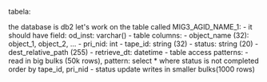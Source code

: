tabela:

the database is db2
let's work on the table called MIG3_AGID_NAME_1:
	- it should have field: od_inst: varchar()
    - table columns:
			- object_name (32): object_1, object_2, ...
			- pri_nid: int
			- tape_id: string (32)
			- status: string  (20)
			- dest_relative_path (255)
			- retrieve_dt: datetime
    - table access patterns:
        - read in big bulks (50k rows), pattern: select * where status is not completed order by tape_id, pri_nid
        - status update writes in smaller bulks(1000 rows)
